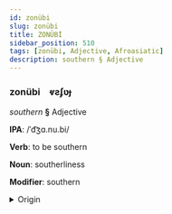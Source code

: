 ```yaml
---
id: zonübi
slug: zonübi
title: ZONÜBİ
sidebar_position: 510
tags: [zonübi, Adjective, Afroasiatic]
description: southern § Adjective
---
```


### zonübi&emsp;<span kind="abugida">ⱴƨʄʋɟ</span>

*southern* **§** Adjective

**IPA**: /ˈd͡ʒɑ.nu.bi/

**Verb**: to be southern

**Noun**: southerliness

**Modifier**: southern

<details>
    <summary>Origin</summary>
    Arabic جَنُوبِيّ janūbiyy [d͡ʒä.nuː.bíː]<br/>
    <em>Afroasiatic Language Family</em>
</details>
